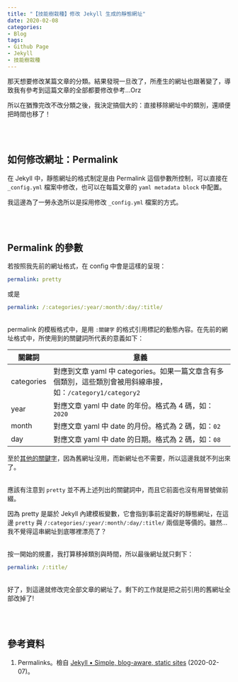 ```yaml
---
title: "【技能樹栽種】修改 Jekyll 生成的靜態網址"
date: 2020-02-08
categories:
- Blog
tags:
- Github Page
- Jekyll
- 技能樹栽種
--- 
```


那天想要修改某篇文章的分類。結果發現一旦改了，所產生的網址也跟著變了，導致我有參考到這篇文章的全部都要修改參考...Orz
 
所以在猶豫完改不改分類之後，我決定搞個大的：直接<span class='highlighting'>移除網址中的類別</span>，還順便把<span class='highlighting'>時間也移了</span>！

<!--more-->
<br><br>  

## 如何修改網址：Permalink
在 Jekyll 中，靜態網址的格式制定是由 <span class='highlighting'>Permalink</span> 這個參數所控制，可以直接在 `_config.yml` 檔案中修改，也可以在每篇文章的 `yaml metadata block` 中配置。

我這邊為了一勞永逸所以是採用修改 `_config.yml` 檔案的方式。

<br><br> 

## Permalink 的參數
若按照我先前的網址格式，在 config 中會是這樣的呈現：

```yaml
permalink: pretty
```
或是
```yaml
permalink: /:categories/:year/:month/:day/:title/
```

<br> permalink 的模板格式中，是用 `:關鍵字` 的格式引用標記的動態內容。在先前的網址格式中，所使用到的關鍵詞所代表的意義如下：

|關鍵詞|意義|
|---|---|
|categories| 對應到文章 yaml 中 categories。如果一篇文章含有多個類別，這些類別會被用斜線串接，如：`/category1/category2`|
|year| 對應文章 yaml 中 date 的年份。格式為 4 碼，如：`2020`|
|month| 對應文章 yaml 中 date 的月份。格式為 2 碼，如：`02`|
|day| 對應文章 yaml 中 date 的日期。格式為 2 碼，如：`08`|

至於[其他的關鍵字](https://jekyllrb.com/docs/permalinks/#placeholders)，因為舊網址沒用，而新網址也不需要，所以這邊我就不列出來了。

<br> 應該有注意到 `pretty` 並不再上述列出的關鍵詞中，而且它前面也沒有用冒號做前綴。

因為 pretty 是屬於 Jekyll <span class='highlighting'>內建模板變數</span>，它會指到事前定義好的靜態網址，在這邊 `pretty` 與 `/:categories/:year/:month/:day/:title/` 兩個是等價的。雖然...我不覺得這串網址到底哪裡漂亮了？

<br> 按一開始的規畫，我打算移掉類別與時間，所以最後網址就只剩下：
```yaml
permalink: /:title/
```

<br> 好了，到這邊就修改完全部文章的網址了。剩下的工作就是把之前引用的舊網址全部改掉了!

<br><br> 

## 參考資料 
1. Permalinks。檢自 [Jekyll • Simple, blog-aware, static sites](https://jekyllrb.com/docs/permalinks/) (2020-02-07)。
